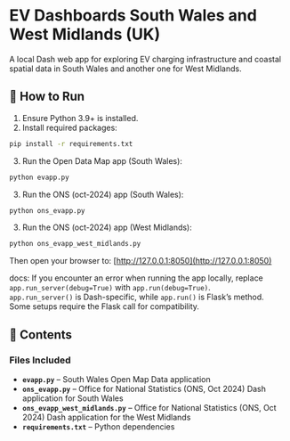 # EV Dashboards South Wales and West Midlands (UK)

A local Dash web app for exploring EV charging infrastructure and coastal spatial data in South Wales and another one for West Midlands.

## 🚀 How to Run

1. Ensure Python 3.9+ is installed.
2. Install required packages:
```bash
pip install -r requirements.txt
```

3. Run the Open Data Map app (South Wales):
```bash
python evapp.py
```
3. Run the ONS (oct-2024) app (South Wales):
```bash
python ons_evapp.py
```
3. Run the ONS (oct-2024) app (West Midlands):
```bash
python ons_evapp_west_midlands.py
```

Then open your browser to: [http://127.0.0.1:8050](http://127.0.0.1:8050)

docs: 
If you encounter an error when running the app locally, replace 
`app.run_server(debug=True)` with `app.run(debug=True)`.  
`app.run_server()` is Dash-specific, while `app.run()` is Flask’s method.  
Some setups require the Flask call for compatibility.

## 📁 Contents

### Files Included  

- **`evapp.py`** – South Wales Open Map Data application  
- **`ons_evapp.py`** – Office for National Statistics (ONS, Oct 2024) Dash application for South Wales  
- **`ons_evapp_west_midlands.py`** – Office for National Statistics (ONS, Oct 2024) Dash application for the West Midlands  
- **`requirements.txt`** – Python dependencies  

